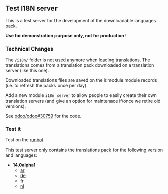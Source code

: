 ## Test I18N server

This is a test server for the development of the downloadable languages pack.

**Use for demonstration purpose only, not for production !**

### Technical Changes

The `/i18n/` folder is not used anymore when loading translations.
The translations comes from a translation pack downloaded on a translation server (like this one).

Downloaded translations files are saved on the ir.module.module records (i.e. to refresh the packs once per day).

Add a new module `i18n_server` to allow people to easily create their own translation servers (and give an option for maintenace if/once we retire old versions).

See [odoo/odoo#30759](https://github.com/odoo/odoo/pull/30759) for the code.

### Test it

Test on the [runbot](http://runbot.odoo.com/runbot/quick_connect/54025).

This test server only contains the translations pack for the following version and languages:

- **14.0alpha1**
  - [ar](14.0alpha1/ar.tar.xz)
  - [de](14.0alpha1/de.tar.xz)
  - [fr](14.0alpha1/fr.tar.xz)
  - [nl](14.0alpha1/nl.tar.xz)
